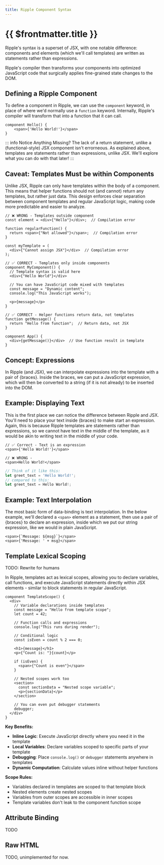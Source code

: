 ```yaml
---
title: Ripple Component Syntax
---
```


# {{ $frontmatter.title }}

Ripple's syntax is a superset of JSX, with one notable difference: components
and elements (which we'll call templates) are written as statements rather than
expressions.

Ripple's compiler then transforms your components into optimized JavaScript code
that surgically applies fine-grained state changes to the DOM.

## Defining a Ripple Component

To define a component in Ripple, we can use the `component` keyword, in place of
where we'd normally use a `function` keyword. Internally, Ripple's compiler will
transform that into a function that it can call.

```ripple
component Hello() {
	<span>{'Hello World!'}</span>
}
```

::: info Notice Anything Missing?
The lack of a return statement, unlike a (functional-style) JSX component isn't
errorneous. As explained above, templates are statements rather than expressions,
unlike JSX. We'll explore what you can do with that later!
:::

## Caveat: Templates Must be within Components

Unlike JSX, Ripple can only have templates within the body of a component.
This means that helper functions should not (and cannot) return any templates,
but rather just data. This design enforces clear separation between component
templates and regular JavaScript logic, making code more predictable and easier
to analyze.

```ripple
// ❌ WRONG - Templates outside component
const element = <div>{"Hello"}</div>;  // Compilation error

function regularFunction() {
  return <span>{"Not allowed"}</span>;  // Compilation error
}

const myTemplate = (
  <div>{"Cannot assign JSX"}</div>  // Compilation error
);

// ✅ CORRECT - Templates only inside components
component MyComponent() {
  // Template syntax is valid here
  <div>{"Hello World"}</div>

  // You can have JavaScript code mixed with templates
  const message = "Dynamic content";
  console.log("This JavaScript works");

  <p>{message}</p>
}

// ✅ CORRECT - Helper functions return data, not templates
function getMessage() {
  return "Hello from function";  // Return data, not JSX
}

component App() {
  <div>{getMessage()}</div>  // Use function result in template
}
```

## Concept: Expressions

In Ripple (and JSX), we can interpolate expressions into the template with a
pair of {braces}. Inside the braces, we can put a JavaScript expression, which
will then be converted to a string (if it is not already) to be inserted into
the DOM.

## Example: Displaying Text

This is the first place we can notice the difference between Ripple and JSX.
You'll need to place your text inside {braces} to make start an expression.
Again, this is because Ripple templates are statements rather than expressions,
so we cannot have text in the middle of the template, as it would be akin to
writing text in the middle of your code.

```ripple
// ✅ Correct - Text is an expression
<span>{'Hello World!'}</span>

// ❌ WRONG -
<span>Hello World!</span>
```
```js
// Think of it like this:
let greet_text = 'Hello World!';
// compared to this:
let greet_text = Hello World!;
```
## Example: Text Interpolation

The most basic form of data-binding is text interpolation. In the below example,
we'll declared a `<span>` element as a statement, then use a pair of {braces} to
declare an expression, inside which we put our string expression, like we would
in plain JavaScript.

```ripple
<span>{`Message: ${msg}`}</span>
<span>{'Message: ' + msg}</span>
```

## Template Lexical Scoping

TODO: Rewrite for humans

In Ripple, templates act as lexical scopes, allowing you to declare variables,
call functions, and execute JavaScript statements directly within JSX elements -
similar to block statements in regular JavaScript.

```ripple
component TemplateScope() {
  <div>
    // Variable declarations inside templates
    const message = "Hello from template scope";
    let count = 42;

    // Function calls and expressions
    console.log("This runs during render");

    // Conditional logic
    const isEven = count % 2 === 0;

    <h1>{message}</h1>
    <p>{"Count is: "}{count}</p>

    if (isEven) {
      <span>{"Count is even"}</span>
    }

    // Nested scopes work too
    <section>
      const sectionData = "Nested scope variable";
      <p>{sectionData}</p>
    </section>

    // You can even put debugger statements
    debugger;
  </div>
}
```

**Key Benefits:**
- **Inline Logic**: Execute JavaScript directly where you need it in the template
- **Local Variables**: Declare variables scoped to specific parts of your template
- **Debugging**: Place `console.log()` or `debugger` statements anywhere in templates
- **Dynamic Computation**: Calculate values inline without helper functions

**Scope Rules:**
- Variables declared in templates are scoped to that template block
- Nested elements create nested scopes
- Variables from outer scopes are accessible in inner scopes
- Template variables don't leak to the component function scope

## Attribute Binding

TODO

## Raw HTML

TODO, unimplemented for now.
